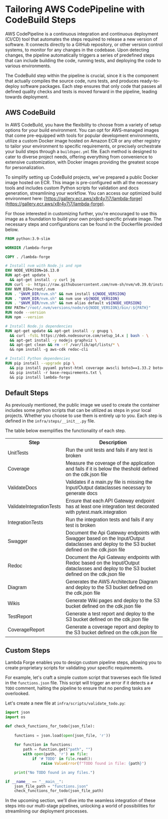 # Tailoring AWS CodePipeline with CodeBuild Steps

AWS CodePipeline is a continuous integration and continuous deployment (CI/CD) tool that automates the steps required to release a new version of software. It connects directly to a GitHub repository, or other version control systems, to monitor for any changes in the codebase. Upon detecting changes, the pipeline automatically triggers a series of predefined steps that can include building the code, running tests, and deploying the code to various environments.

The CodeBuild step within the pipeline is crucial, since it is the component that actually compiles the source code, runs tests, and produces ready-to-deploy software packages. Each step ensures that only code that passes all defined quality checks and tests is moved forward in the pipeline, leading towards deployment.

## AWS CodeBuild

In AWS CodeBuild, you have the flexibility to choose from a variety of setup options for your build environment. You can opt for AWS-managed images that come pre-equipped with tools for popular development environments, utilize a custom Docker image hosted on Amazon ECR or any other registry to tailor your environment to specific requirements, or precisely orchestrate your build steps through a `buildspec.yml` file. Each method is designed to cater to diverse project needs, offering everything from convenience to extensive customization, with Docker images providing the greatest scope for personalization.

To simplify setting up CodeBuild projects, we've prepared a public Docker image hosted on ECR. This image is pre-configured with all the necessary tools and includes custom Python scripts for validation and docs generation, streamlining your workflow. You can access our optimized build environment here: [https://gallery.ecr.aws/x8r4y7j7/lambda-forge](https://gallery.ecr.aws/x8r4y7j7/lambda-forge).

For those interested in customizing further, you're encouraged to use this image as a foundation to build your own project-specific private image. The necessary steps and configurations can be found in the Dockerfile provided below.

```Dockerfile title="Dockerfile"
FROM python:3.9-slim

WORKDIR /lambda-forge

COPY . /lambda-forge

# Install nvm with Node.js and npm
ENV NODE_VERSION=16.13.0
RUN apt-get update \
  && apt-get install -y curl jq 
RUN curl -o- https://raw.githubusercontent.com/nvm-sh/nvm/v0.39.0/install.sh | bash
ENV NVM_DIR=/root/.nvm
RUN . "$NVM_DIR/nvm.sh" && nvm install ${NODE_VERSION}
RUN . "$NVM_DIR/nvm.sh" && nvm use v${NODE_VERSION}
RUN . "$NVM_DIR/nvm.sh" && nvm alias default v${NODE_VERSION}
ENV PATH="/root/.nvm/versions/node/v${NODE_VERSION}/bin/:${PATH}"
RUN node --version
RUN npm --version

# Install Node.js dependencies
RUN apt-get update && apt-get install -y gnupg \
  && curl -fsSL https://deb.nodesource.com/setup_14.x | bash - \
  && apt-get install -y nodejs graphviz \
  && apt-get clean && rm -rf /var/lib/apt/lists/* \ 
  && npm install -g aws-cdk redoc-cli

# Install Python dependencies
RUN pip install --upgrade pip \
  && pip install pyyaml pytest-html coverage awscli boto3==1.33.2 botocore==1.33.2 \ 
  && pip install -r base-requirements.txt \ 
  && pip install lambda-forge 
```

## Default Steps

As previously mentioned, the public image we used to create the container includes some python scripts that can be utilized as steps in your local projects. Whether you choose to use them is entirely up to you. Each step is defined in the `infra/steps/__init__.py` file.

The table below exemplifies the functionality of each step.

<!DOCTYPE html>
<html>
<head>
<style>
table {
  font-family: arial, sans-serif;
  border-collapse: collapse;
  width: 100%;
}

td, th {
border: 1px solid #dddddd;
text-align: left;
padding: 8px;
}

tr:nth-child(even) {
background-color: #dddddd;
}
</style>

</head>
<body>

<table>
  <tr>
    <th>Step</th>
    <th>Description</th>
  </tr>
  <tr>
    <td>UnitTests</td>
    <td>Run the unit tests and fails if any test is broken</td>
  </tr>
  <tr>
    <td>Coverage</td>
    <td>Measure the coverage of the application and fails if it is below the theshold defined on the cdk.json file</td>
  </tr>
  <tr>
    <td>ValidateDocs</td>
    <td>Validates if a main.py file is missing the Input/Output dataclasses necessary to generate docs</td>
  </tr>
  <tr>
    <td>ValidateIntegrationTests</td>
    <td>Ensure that each API Gateway endpoint has at least one integration test decorated with pytest.mark.integration</td>
  </tr>
  <tr>
    <td>IntegrationTests</td>
    <td>Run the integration tests and fails if any test is broken</td>
  </tr>
  <tr>
    <td>Swagger</td>
    <td>Document the Api Gateway endpoints with Swagger based on the Input/Output dataclasses and deploy to the S3 bucket defined on the cdk.json file</td>
  </tr>
  <tr>
    <td>Redoc</td>
    <td>Document the Api Gateway endpoints with Redoc based on the Input/Output dataclasses and deploy to the S3 bucket defined on the cdk.json file</td>
  </tr>
  <tr>
    <td>Diagram</td>
    <td>Generates the AWS Architecture Diagram and deploy to the S3 bucket defined on the cdk.json file</td>
  </tr>
  <tr>
    <td>Wikis</td>
    <td>Generate Wiki pages and deploy to the S3 bucket defined on the cdk.json file</td>
  </tr>
  <tr>
    <td>TestReport</td>
    <td>Generate a test report and deploy to the S3 bucket defined on the cdk.json file</td>
  </tr>
  <tr>
    <td>CoverageReport</td>
    <td>Generate a coverage report and deploy to the S3 bucket defined on the cdk.json file</td>
  </tr>
</table>

</body>
</html>

## Custom Steps

Lambda Forge enables you to design custom pipeline steps, allowing you to create proprietary scripts for validating your specific requirements.

For example, let's craft a simple custom script that traverses each file listed in the `functions.json` file. This script will trigger an error if it detects a `# TODO` comment, halting the pipeline to ensure that no pending tasks are overlooked.

Let's create a new file at `infra/scripts/validate_todo.py`:

```python title="infra/scripts/validate_todo.py"
import json
import os

def check_functions_for_todo(json_file):
    
    functions = json.load(open(json_file, 'r'))
    
    for function in functions:
        path = function.get("path", "")
        with open(path, 'r') as file:
            if '# TODO' in file.read():
                raise ValueError(f"TODO found in file: {path}")

    print("No TODO found in any files.")

if __name__ == "__main__":
    json_file_path = "functions.json"
    check_functions_for_todo(json_file_path)
```

In the upcoming section, we'll dive into the seamless integration of these steps into our multi-stage pipelines, unlocking a world of possibilities for streamlining our deployment processes.

